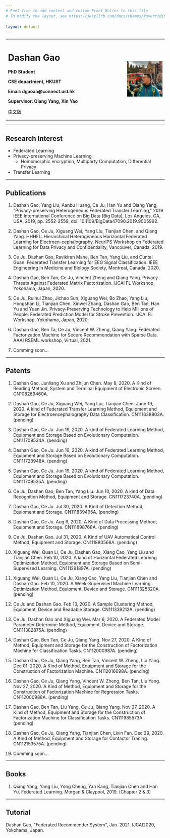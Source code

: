 ```yaml
---
# Feel free to add content and custom Front Matter to this file.
# To modify the layout, see https://jekyllrb.com/docs/themes/#overriding-theme-defaults

layout: default
---
```


<table border="0">
  <tr>
    <td width="75%">
      <h1>Dashan Gao</h1>
      <p><b>PhD Student</b></p>
      <p><b>CSE department, HKUST</b></p>
      <p><b>Email: dgaoaa@connect.ust.hk</b></p>
      <p><b>Supervisor: Qiang Yang, Xin Yao </b></p> 
     <p><a href="/index_ch.html">中文版</a></p>
    </td>
    <td width="25%">
      <img src="/data/dashan_London.jpg" width="100%">
    </td>
  </tr>
</table>


----

## Research Interest

- Federated Learning
- Privacy-preserving Machine Learning 
  - Homomorphic encryption, Multiparty Computation, Differential Privacy
- Transfer Learning

---

## Publications

1. Dashan Gao, Yang Liu, Aanbu Huang, Ce Ju, Han Yu and Qiang Yang, "Privacy-preserving Heterogeneous Federated Transfer Learning," 2019 IEEE International Conference on Big Data (Big Data), Los Angeles, CA, USA, 2019, pp. 2552-2559, doi: 10.1109/BigData47090.2019.9005992.

2. Dashan Gao, Ce Ju, Xiguang Wei, Yang Liu, Tianjian Chen, and Qiang Yang. HHHFL: Hierarchical Heterogeneous Horizontal Federated Learning for Electroen-cephalography. NeurIPS Workshop on Federated Learning for Data Privacy and Confidentiality, Vancouver, Canada, 2019.

3. Ce Ju, Dashan Gao, Ravikiran Mane, Ben Tan, Yang Liu, and Cuntai Guan. Federated Transfer Learning for EEG Signal Classification. IEEE Engineering in Medicine and Biology Society, Montreal, Canada, 2020.

4. Dashan Gao, Ben Tan, Ce Ju, Vincent Zheng and Qiang Yang. Privacy Threats Against Federated Matrix Factorization. IJCAI FL Workshop, Yokohama, Japan, 2020.

5. Ce Ju, Ruihui Zhao, Jichao Sun, Xiguang Wei, Bo Zhao, Yang Liu, Hongshan Li, Tianjian Chen, Xinwei Zhang, Dashan Gao, Ben Tan, Han Yu and Yuan Jin. Privacy-Preserving Technology to Help Millions of People: Federated Prediction Model for Stroke Prevention. IJCAI FL Workshop, Yokohama, Japan, 2020.

6. Dashan Gao, Ben Ta, Ce Ju, Vincent W. Zheng, Qiang Yang. Federated Factorization Machine for Secure Recommendation with Sparse Data. AAAI RSEML workshop, Virtual, 2021.

7. Comming soon...

---

## Patents

1. Dashan Gao, Junliang Xu and Zhijun Chen. May 8, 2020. A Kind of Reading Method, System and Terminal Equipment of Electronic Screen. CN108269460A. 

2. Dashan Gao, Ce Ju, Xiguang Wei, Yang Liu, Tianjian Chen. June 19, 2020. A kind of Federated Transfer Learning Method, Equipment and Storage for Electroencephalography Data Classification. CN111638803A. (pending)

3. Dashan Gao, Ce Ju. Jun 19, 2020. A kind of Federated Learning Method, Equipment and Storage Based on Evolutionary Computation. CN111709534A. (pending)

4. Dashan Gao, Ce Ju. Jun 19, 2020. A kind of Federated Learning Method, Equipment and Storage Based on Evolutionary Computation. CN111723948A. (pending)

5. Dashan Gao, Ce Ju. Jun 19, 2020. A kind of Federated Learning Method, Equipment and Storage Based on Evolutionary Computation. CN111709535A. (pending)

6. Ce Ju, Dashan Gao, Ben Tan, Yang Liu. Jun 10, 2020. A kind of Data Recognition Method, Equipment and Storage. CN111723740A. (pending)

7. Dashan Gao, Ce Ju. Jul 30, 2020. A Kind of Detection Method, Equipment and Storage. CN111839495A. (pending)

8. Dashan Gao, Ce Ju. Aug 6, 2020. A Kind of Data Processing Method, Equipment and Storage. CN111898768A. (pending)

9. Ce Ju, Dashan Gao. Jul 31, 2020. A Kind of UAV Automatical Control Method, Equipment and Storage. CN111880568A. (pending)

10. Xiguang Wei, Quan Li, Ce Ju, Dashan Gao, Xiang Cao, Yang Liu and Tianjian Chen. Feb 10, 2020. A kind of Horizontal Federated Learning Optimization Method, Equipment and Storage Based on Semi-Supervised Learning. CN111291897A. (pending)

11. Xiguang Wei, Quan Li, Ce Ju, Xiang Cao, Yang Liu, Tianjian Chen and Dashan Gao. Feb 10, 2020. A Week-Supervised Machine Learning Optimization Method, Equipment, Device and Storage. CN111325320A. (pending)

12. Ce Ju and Dashan Gao. Feb 13, 2020. A Sample Clustering Method, Equipment, Device and Readable Storage. CN111339212A. (pending)

13. Ce Ju, Dashan Gao and Xiguang Wei. Mar 6, 2020. A Federated Model Parameter Determine Method, Equipment, Device and Storage. CN111382875A. (pending)

14. Dashan Gao, Ben Tan, Ce Ju, Qiang Yang. Nov 27, 2020. A Kind of Method, Equipment and Storage for the Construction of Factorization Machine for Classification Tasks. CN112000987A. (pending)

15. Dashan Gao, Ce Ju, Qiang Yang, Ben Tan, Vincent W. Zheng, Liu Yang. Dec 01, 2020. A Kind of Method, Equipment and Storage for the Construction of Factorization Machine. CN112016698A. (pending)

16. Dashan Gao, Ce Ju, Qiang Yang, Vincent W. Zheng, Ben Tan, Liu Yang. Nov 27, 2020. A Kind of Method, Equipment and Storage for the Construction of Factorization Machine for Regression Tasks. CN112000988A. (pending)

17. Dashan Gao, Ben Tan, Liu Yang, Ce Ju, Qiang Yang. Nov 27, 2020. A Kind of Method, Equipment and Storage for the Construction of Factorization Machine for Classification Tasks. CN111985573A. (pending)

18. Dashan Gao, Ce Ju, Qiang Yang, Tianjian Chen, Lixin Fan. Dec 29, 2020. A Kind of Method, Equipment and Storage for Contactor Tracing. CN112153575A. (pending)

19. Comming soon...

---

## Books

1. Qiang Yang, Yang Liu, Yong Cheng, Yan Kang, Tianjian Chen and Han Yu. Federated Learning. Morgan & Claypool, 2019. (Chapter 2 & 3)

---

## Tutorial

Dashan Gao, "Federated Recommender System", Jan. 2021. IJCAI2020, Yokohama, Japan.

